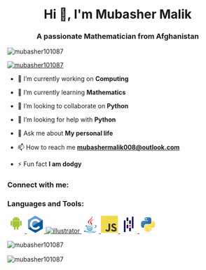 <h1 align="center">Hi 👋, I'm Mubasher Malik</h1>
<h3 align="center">A passionate Mathematician from Afghanistan</h3>

<p align="left"> <img src="https://komarev.com/ghpvc/?username=mubasher101087&label=Profile%20views&color=0e75b6&style=flat" alt="mubasher101087" /> </p>

<p align="left"> <a href="https://github.com/ryo-ma/github-profile-trophy"><img src="https://github-profile-trophy.vercel.app/?username=mubasher101087" alt="mubasher101087" /></a> </p>

- 🔭 I’m currently working on **Computing**

- 🌱 I’m currently learning **Mathematics**

- 👯 I’m looking to collaborate on **Python**

- 🤝 I’m looking for help with **Python**

- 💬 Ask me about **My personal life**

- 📫 How to reach me **mubashermalik008@outlook.com**

- ⚡ Fun fact **I am dodgy**

<h3 align="left">Connect with me:</h3>
<p align="left">
</p>

<h3 align="left">Languages and Tools:</h3>
<p align="left"> <a href="https://developer.android.com" target="_blank" rel="noreferrer"> <img src="https://raw.githubusercontent.com/devicons/devicon/master/icons/android/android-original-wordmark.svg" alt="android" width="40" height="40"/> </a> <a href="https://www.cprogramming.com/" target="_blank" rel="noreferrer"> <img src="https://raw.githubusercontent.com/devicons/devicon/master/icons/c/c-original.svg" alt="c" width="40" height="40"/> </a> <a href="https://www.adobe.com/in/products/illustrator.html" target="_blank" rel="noreferrer"> <img src="https://www.vectorlogo.zone/logos/adobe_illustrator/adobe_illustrator-icon.svg" alt="illustrator" width="40" height="40"/> </a> <a href="https://www.java.com" target="_blank" rel="noreferrer"> <img src="https://raw.githubusercontent.com/devicons/devicon/master/icons/java/java-original.svg" alt="java" width="40" height="40"/> </a> <a href="https://developer.mozilla.org/en-US/docs/Web/JavaScript" target="_blank" rel="noreferrer"> <img src="https://raw.githubusercontent.com/devicons/devicon/master/icons/javascript/javascript-original.svg" alt="javascript" width="40" height="40"/> </a> <a href="https://pandas.pydata.org/" target="_blank" rel="noreferrer"> <img src="https://raw.githubusercontent.com/devicons/devicon/2ae2a900d2f041da66e950e4d48052658d850630/icons/pandas/pandas-original.svg" alt="pandas" width="40" height="40"/> </a> <a href="https://www.python.org" target="_blank" rel="noreferrer"> <img src="https://raw.githubusercontent.com/devicons/devicon/master/icons/python/python-original.svg" alt="python" width="40" height="40"/> </a> </p>

<p><img align="center" src="https://github-readme-stats.vercel.app/api/top-langs?username=mubasher101087&show_icons=true&locale=en&layout=compact" alt="mubasher101087" /></p>

<p><img align="center" src="https://github-readme-streak-stats.herokuapp.com/?user=mubasher101087&" alt="mubasher101087" /></p>

